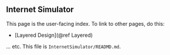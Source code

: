 Internet Simulator
---

This page is the user-facing index. To link to other pages, do this:

- [Layered Design](@ref Layered)

... etc. This file is `InternetSimulator/READMD.md`. 